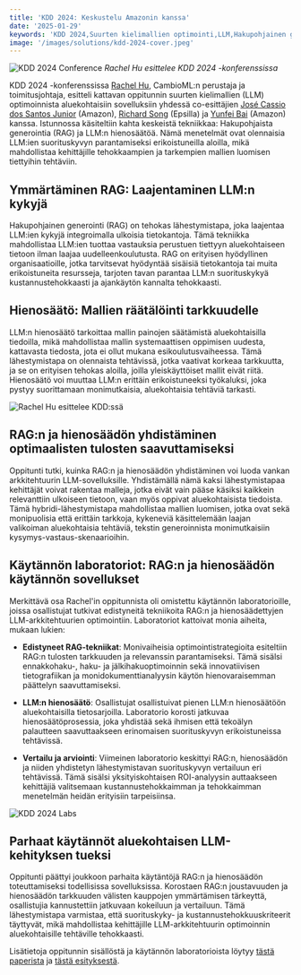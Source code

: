 ```yaml
---
title: 'KDD 2024: Keskustelu Amazonin kanssa'
date: '2025-01-29'
keywords: 'KDD 2024,Suurten kielimallien optimointi,LLM,Hakupohjainen generointi,RAG,LLM hienosäätö,Amazon,aluekohtainen tekoäly,koneoppiminen,konferenssi'
image: '/images/solutions/kdd-2024-cover.jpeg'
---
```


![KDD 2024 Conference](/images/solutions/kdd-2024-cover.jpeg)
_Rachel Hu esittelee KDD 2024 -konferenssissa_

KDD 2024 -konferenssissa [Rachel Hu](https://www.linkedin.com/in/rachelsonghu/), CambioML:n perustaja ja toimitusjohtaja, esitteli kattavan oppitunnin suurten kielimallien (LLM) optimoinnista aluekohtaisiin sovelluksiin yhdessä co-esittäjien [José Cassio dos Santos Junior](https://www.linkedin.com/in/jcassiojr/) (Amazon), [Richard Song](https://www.linkedin.com/in/renchu-richard-song-a4099247/) (Epsilla) ja [Yunfei Bai](https://www.linkedin.com/in/yunfei-felix-bai-909b861/) (Amazon) kanssa. Istunnossa käsiteltiin kahta keskeistä tekniikkaa: Hakupohjaista generointia (RAG) ja LLM:n hienosäätöä. Nämä menetelmät ovat olennaisia LLM:ien suorituskyvyn parantamiseksi erikoistuneilla aloilla, mikä mahdollistaa kehittäjille tehokkaampien ja tarkempien mallien luomisen tiettyihin tehtäviin.

## Ymmärtäminen RAG: Laajentaminen LLM:n kykyjä

Hakupohjainen generointi (RAG) on tehokas lähestymistapa, joka laajentaa LLM:ien kykyjä integroimalla ulkoisia tietokantoja. Tämä tekniikka mahdollistaa LLM:ien tuottaa vastauksia perustuen tiettyyn aluekohtaiseen tietoon ilman laajaa uudelleenkoulutusta. RAG on erityisen hyödyllinen organisaatioille, jotka tarvitsevat hyödyntää sisäisiä tietokantoja tai muita erikoistuneita resursseja, tarjoten tavan parantaa LLM:n suorituskykyä kustannustehokkaasti ja ajankäytön kannalta tehokkaasti.

## Hienosäätö: Mallien räätälöinti tarkkuudelle

LLM:n hienosäätö tarkoittaa mallin painojen säätämistä aluekohtaisilla tiedoilla, mikä mahdollistaa mallin systemaattisen oppimisen uudesta, kattavasta tiedosta, jota ei ollut mukana esikoulutusvaiheessa. Tämä lähestymistapa on olennaista tehtävissä, jotka vaativat korkeaa tarkkuutta, ja se on erityisen tehokas aloilla, joilla yleiskäyttöiset mallit eivät riitä. Hienosäätö voi muuttaa LLM:n erittäin erikoistuneeksi työkaluksi, joka pystyy suorittamaan monimutkaisia, aluekohtaisia tehtäviä tarkasti.

![Rachel Hu esittelee KDD:ssä](/images/solutions/kdd-2024-rachel.jpeg)

## RAG:n ja hienosäädön yhdistäminen optimaalisten tulosten saavuttamiseksi

Oppitunti tutki, kuinka RAG:n ja hienosäädön yhdistäminen voi luoda vankan arkkitehtuurin LLM-sovelluksille. Yhdistämällä nämä kaksi lähestymistapaa kehittäjät voivat rakentaa malleja, jotka eivät vain pääse käsiksi kaikkein relevanttiin ulkoiseen tietoon, vaan myös oppivat aluekohtaisista tiedoista. Tämä hybridi-lähestymistapa mahdollistaa mallien luomisen, jotka ovat sekä monipuolisia että erittäin tarkkoja, kykeneviä käsittelemään laajan valikoiman aluekohtaisia tehtäviä, tekstin generoinnista monimutkaisiin kysymys-vastaus-skenaarioihin.

## Käytännön laboratoriot: RAG:n ja hienosäädön käytännön sovellukset

Merkittävä osa Rachel'in oppitunnista oli omistettu käytännön laboratorioille, joissa osallistujat tutkivat edistyneitä tekniikoita RAG:n ja hienosäädettyjen LLM-arkkitehtuurien optimointiin. Laboratoriot kattoivat monia aiheita, mukaan lukien:

- **Edistyneet RAG-tekniikat**: Monivaiheisia optimointistrategioita esiteltiin RAG:n tulosten tarkkuuden ja relevanssin parantamiseksi. Tämä sisälsi ennakkohaku-, haku- ja jälkihakuoptimoinnin sekä innovatiivisen tietografiikan ja monidokumenttianalyysin käytön hienovaraisemman päättelyn saavuttamiseksi.

- **LLM:n hienosäätö**: Osallistujat osallistuivat pienen LLM:n hienosäätöön aluekohtaisilla tietosarjoilla. Laboratorio korosti jatkuvaa hienosäätöprosessia, joka yhdistää sekä ihmisen että tekoälyn palautteen saavuttaakseen erinomaisen suorituskyvyn erikoistuneissa tehtävissä.

- **Vertailu ja arviointi**: Viimeinen laboratorio keskittyi RAG:n, hienosäädön ja niiden yhdistetyn lähestymistavan suorituskyvyn vertailuun eri tehtävissä. Tämä sisälsi yksityiskohtaisen ROI-analyysin auttaakseen kehittäjiä valitsemaan kustannustehokkaimman ja tehokkaimman menetelmän heidän erityisiin tarpeisiinsa.

![KDD 2024 Labs](/images/solutions/kdd-2024-labs.jpg)

## Parhaat käytännöt aluekohtaisen LLM-kehityksen tueksi

Oppitunti päättyi joukkoon parhaita käytäntöjä RAG:n ja hienosäädön toteuttamiseksi todellisissa sovelluksissa. Korostaen RAG:n joustavuuden ja hienosäädön tarkkuuden välisten kauppojen ymmärtämisen tärkeyttä, osallistujia kannustettiin jatkuvaan kokeiluun ja vertailuun. Tämä lähestymistapa varmistaa, että suorituskyky- ja kustannustehokkuuskriteerit täyttyvät, mikä mahdollistaa kehittäjille LLM-arkkitehtuurin optimoinnin aluekohtaisille tehtäville tehokkaasti.

Lisätietoja oppitunnin sisällöstä ja käytännön laboratorioista löytyy [tästä paperista](https://dl.acm.org/doi/abs/10.1145/3637528.3671445) ja [tästä esityksestä](https://docs.google.com/presentation/d/18PJctnI-KbABE1El_AifjN_7eoHatuaoN8-2q57xpSw/edit#slide=id.g2f5cc21ff85_5_1096).
